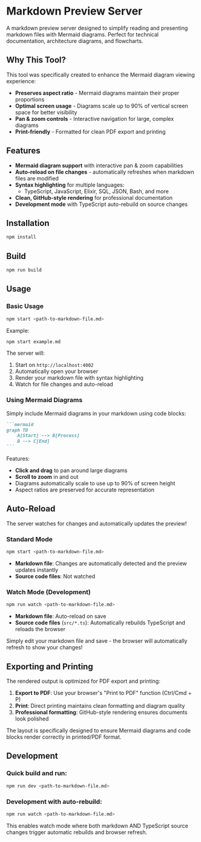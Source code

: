 # Markdown Preview Server

A markdown preview server designed to simplify reading and presenting markdown files with Mermaid diagrams. Perfect for technical documentation, architecture diagrams, and flowcharts.

## Why This Tool?

This tool was specifically created to enhance the Mermaid diagram viewing experience:

- **Preserves aspect ratio** - Mermaid diagrams maintain their proper proportions
- **Optimal screen usage** - Diagrams scale up to 90% of vertical screen space for better visibility
- **Pan & zoom controls** - Interactive navigation for large, complex diagrams
- **Print-friendly** - Formatted for clean PDF export and printing

## Features

- **Mermaid diagram support** with interactive pan & zoom capabilities
- **Auto-reload on file changes** - automatically refreshes when markdown files are modified
- **Syntax highlighting** for multiple languages:
  - TypeScript, JavaScript, Elixir, SQL, JSON, Bash, and more
- **Clean, GitHub-style rendering** for professional documentation
- **Development mode** with TypeScript auto-rebuild on source changes

## Installation

```bash
npm install
```

## Build

```bash
npm run build
```

## Usage

### Basic Usage

```bash
npm start <path-to-markdown-file.md>
```

Example:

```bash
npm start example.md
```

The server will:

1. Start on `http://localhost:4002`
2. Automatically open your browser
3. Render your markdown file with syntax highlighting
4. Watch for file changes and auto-reload

### Using Mermaid Diagrams

Simply include Mermaid diagrams in your markdown using code blocks:

````markdown
```mermaid
graph TD
    A[Start] --> B[Process]
    B --> C[End]
```
````

Features:

- **Click and drag** to pan around large diagrams
- **Scroll to zoom** in and out
- Diagrams automatically scale to use up to 90% of screen height
- Aspect ratios are preserved for accurate representation

## Auto-Reload

The server watches for changes and automatically updates the preview!

### Standard Mode

```bash
npm start <path-to-markdown-file.md>
```

- **Markdown file**: Changes are automatically detected and the preview updates instantly
- **Source code files**: Not watched

### Watch Mode (Development)

```bash
npm run watch <path-to-markdown-file.md>
```

- **Markdown file**: Auto-reload on save
- **Source code files** (`src/*.ts`): Automatically rebuilds TypeScript and reloads the browser

Simply edit your markdown file and save - the browser will automatically refresh to show your changes!

## Exporting and Printing

The rendered output is optimized for PDF export and printing:

1. **Export to PDF**: Use your browser's "Print to PDF" function (Ctrl/Cmd + P)
2. **Print**: Direct printing maintains clean formatting and diagram quality
3. **Professional formatting**: GitHub-style rendering ensures documents look polished

The layout is specifically designed to ensure Mermaid diagrams and code blocks render correctly in printed/PDF format.

## Development

### Quick build and run:

```bash
npm run dev <path-to-markdown-file.md>
```

### Development with auto-rebuild:

```bash
npm run watch <path-to-markdown-file.md>
```

This enables watch mode where both markdown AND TypeScript source changes trigger automatic rebuilds and browser refresh.
